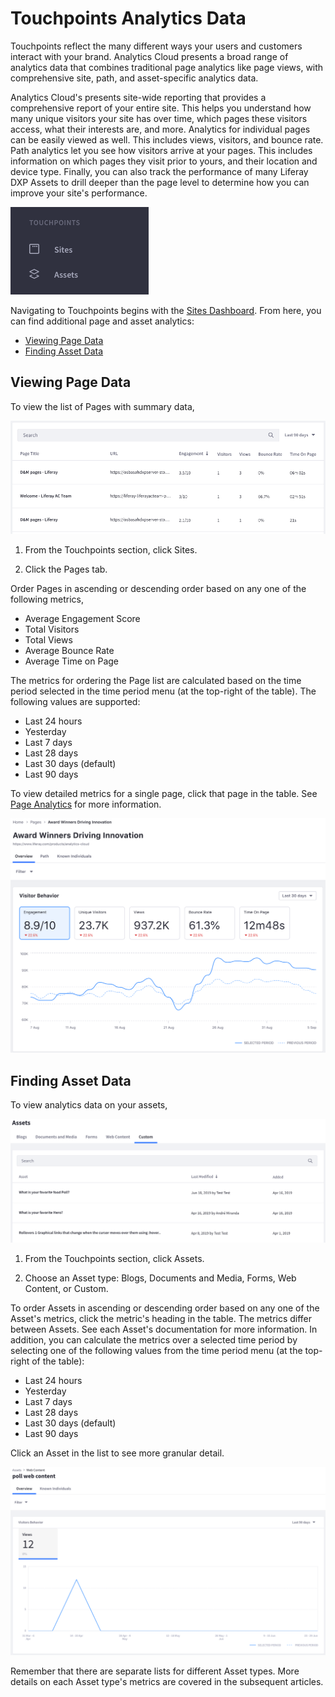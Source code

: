 # Touchpoints Analytics Data

Touchpoints reflect the many different ways your users and customers interact with your brand. Analytics Cloud presents a broad range of analytics data that combines traditional page analytics like page views, with comprehensive site, path, and asset-specific analytics data.

Analytics Cloud's presents site-wide reporting that provides a comprehensive report of your entire site. This helps you understand how many unique visitors your site has over time, which pages these visitors access, what their interests are, and more. Analytics for individual pages can be easily viewed as well. This includes views, visitors, and bounce rate. Path analytics let you see how visitors arrive at your pages. This includes information on which pages they visit prior to yours, and their location and device type. Finally, you can also track the performance of many Liferay DXP Assets to drill deeper than the page level to determine how you can improve your site's performance.

![The Touchpoints menu provides access to information about Sites, Pages, and Assets.](touchpoints/images/01.png)

Navigating to Touchpoints begins with the [Sites Dashboard](sites-dashboard.md). From here, you can find additional page and asset analytics:

* [Viewing Page Data](#viewing-page-data)
* [Finding Asset Data](#finding-asset-data)

## Viewing Page Data

To view the list of Pages with summary data,

![The Pages tab presents pages and several columns of data over a period of time.](touchpoints/images/02.png)

1. From the Touchpoints section, click Sites.

1. Click the Pages tab.

Order Pages in ascending or descending order based on any one of the following metrics,

* Average Engagement Score
* Total Visitors
* Total Views
* Average Bounce Rate
* Average Time on Page

The metrics for ordering the Page list are calculated based on the time period selected in the time period menu (at the top-right of the table). The following values are supported:

* Last 24 hours
* Yesterday
* Last 7 days
* Last 28 days
* Last 30 days (default)
* Last 90 days

To view detailed metrics for a single page, click that page in the table. See [Page Analytics](pages/pages.md) for more information.

![The Visitor Behavior screen shows line graphs of Engagement statistics over a period of time.](touchpoints/images/03.png)

## Finding Asset Data

To view analytics data on your assets,

![Asset Data is organized by asset type tabs.](touchpoints/images/04.png)

1. From the Touchpoints section, click Assets. 

1. Choose an Asset type: Blogs, Documents and Media, Forms, Web Content, or Custom.

To order Assets in ascending or descending order based on any one of the Asset's metrics, click the metric's heading in the table. The metrics differ between Assets. See each Asset's documentation for more information. In addition, you can calculate the metrics over a selected time period by selecting one of the following values from the time period menu (at the top-right of the table):

* Last 24 hours
* Yesterday
* Last 7 days
* Last 28 days
* Last 30 days (default)
* Last 90 days

Click an Asset in the list to see more granular detail. 

![Asset specific metrics data identifies viewing trends over time.](touchpoints/images/05.png)

Remember that there are separate lists for different Asset types. More details on each Asset type's metrics are covered in the subsequent articles.